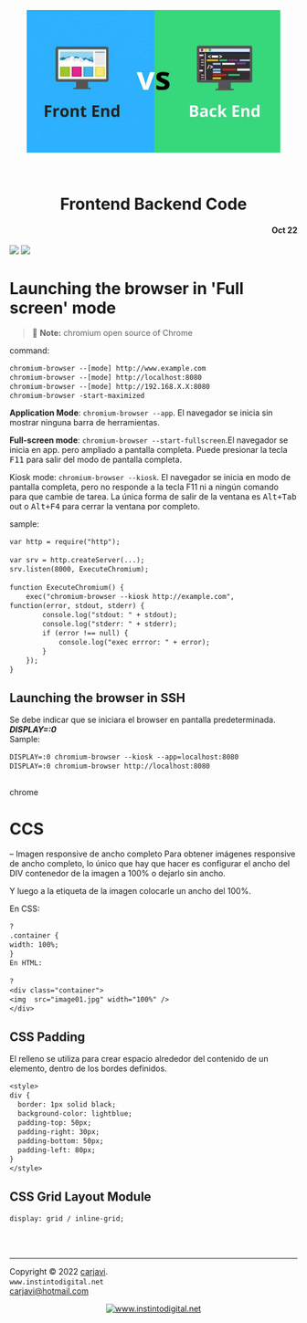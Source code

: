 <p align="center"><img src="https://raw.githubusercontent.com/carjavi/frontend-backend-code/master/img/frontend_backend.jpg" height="250" alt=" " /></p>
<br>
<h1 align="center">Frontend Backend Code</h1> 
<h4 align="right">Oct 22</h4>

<img src="https://img.shields.io/badge/OS-Linux%20GNU-yellowgreen">
<img src="https://img.shields.io/badge/OS-Windows%2011-blue">

<br>

# Launching the browser in 'Full screen' mode 

> :memo: **Note:** chromium open source of Chrome

command: <br>
```
chromium-browser --[mode] http://www.example.com
chromium-browser --[mode] http://localhost:8080
chromium-browser --[mode] http://192.168.X.X:8080
chromium-browser -start-maximized
```

**Application Mode**: ```chromium-browser --app```. El navegador se inicia sin mostrar ninguna barra de herramientas.

**Full-screen mode**: ```chromium-browser --start-fullscreen```.El navegador se inicia en app. pero ampliado a pantalla completa. Puede presionar la tecla <kbd>F11</kbd> para salir del modo de pantalla completa.

Kiosk mode: ```chromium-browser --kiosk```. El navegador se inicia en modo de pantalla completa, pero no responde a la tecla F11 ni a ningún comando para que cambie de tarea. La única forma de salir de la ventana es <kbd>Alt+Tab</kbd> out o <kbd>Alt+F4</kbd> para cerrar la ventana por completo.

sample:
```
var http = require("http");

var srv = http.createServer(...);
srv.listen(8000, ExecuteChromium);

function ExecuteChromium() {
    exec("chromium-browser --kiosk http://example.com", function(error, stdout, stderr) {
        console.log("stdout: " + stdout);
        console.log("stderr: " + stderr);
        if (error !== null) {
            console.log("exec errror: " + error);
        }
    });
}
```
## Launching the browser in SSH 
Se debe indicar que se iniciara el browser en pantalla predeterminada. ***DISPLAY=:0*** <br>
Sample:
```
DISPLAY=:0 chromium-browser --kiosk --app=localhost:8080
DISPLAY=:0 chromium-browser http://localhost:8080
```
## 
chrome


# CCS

 – Imagen responsive de ancho completo
Para obtener imágenes responsive de ancho completo, lo único que hay que hacer es configurar el ancho del DIV contenedor de la imagen a 100% o dejarlo sin ancho.

Y luego a la etiqueta de la imagen colocarle un ancho del 100%.

En CSS:
```
?
.container {
width: 100%;
}
En HTML:

?
<div class="container">
<img  src="image01.jpg" width="100%" />
</div>
```
## CSS Padding

El relleno se utiliza para crear espacio alrededor del contenido de un elemento, dentro de los bordes definidos.

```
<style>
div {
  border: 1px solid black;
  background-color: lightblue;
  padding-top: 50px;
  padding-right: 30px;
  padding-bottom: 50px;
  padding-left: 80px;
}
</style>
```

## CSS Grid Layout Module

```
display: grid / inline-grid;
```

<br>
<br>

---
Copyright &copy; 2022 [carjavi](https://github.com/carjavi). <br>
```www.instintodigital.net``` <br>
carjavi@hotmail.com <br>
<p align="center">
    <a href="https://instintodigital.net/" target="_blank"><img src="https://raw.githubusercontent.com/carjavi/frontend-backend-code/master/img/developer.png" height="100" alt="www.instintodigital.net"></a>
</p>
